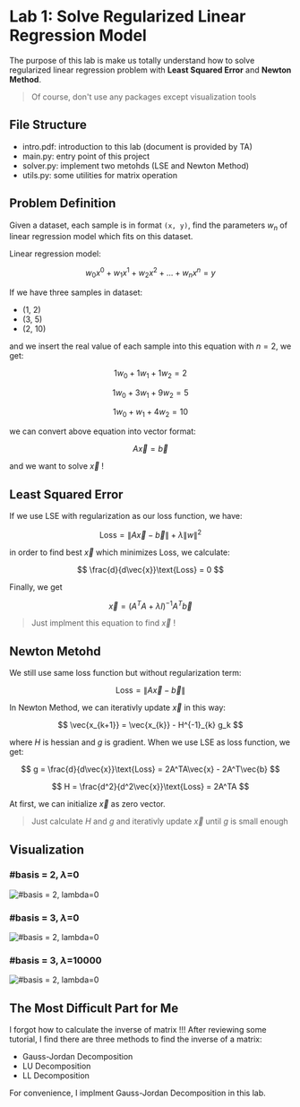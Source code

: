 # Lab 1: Solve Regularized Linear Regression Model

The purpose of this lab is make us totally understand how to solve regularized linear regression problem with **Least Squared Error** and **Newton Method**.

> Of course, don't use any packages except visualization tools

## File Structure
- intro.pdf: introduction to this lab (document is provided by TA)
- main.py: entry point of this project
- solver.py: implement two metohds (LSE and Newton Method)
- utils.py: some utilities for matrix operation

## Problem Definition
Given a dataset, each sample is in format `(x, y)`, find the parameters $w_n$ of linear regression model which fits on this dataset.

Linear regression model:

$$
w_0x^0 + w_1x^1 + w_2x^2 + ... + w_nx^n = y
$$

If we have three samples in dataset:

- (1, 2)
- (3, 5)
- (2, 10)

and we insert the real value of each sample into this equation with $n=2$, we get:

$$
1w_0 + 1w_1 + 1w_2 = 2
$$

$$
1w_0 + 3w_1 + 9w_2 = 5
$$

$$
1w_0 + w_1 + 4w_2 = 10
$$

we can convert above equation into vector format:

$$
A\vec{x} = \vec{b}
$$

and we want to solve $\vec{x}$ !

## Least Squared Error

If we use LSE with regularization as our loss function, we have:

$$
\text{Loss} = \lVert A\vec{x}-\vec{b} \rVert + \lambda \lVert w \rVert^2
$$

in order to find best $\vec{x}$ which minimizes $\text{Loss}$, we calculate:

$$
\frac{d}{d\vec{x}}\text{Loss} = 0
$$

Finally, we get

$$
\vec{x} = (A^TA + \lambda I)^{-1}A^T\vec{b}
$$

> Just implment this equation to find $\vec{x}$ !

## Newton Metohd

We still use same loss function but without regularization term:

$$
\text{Loss} = \lVert A\vec{x}-\vec{b} \rVert
$$

In Newton Method, we can iterativly update $\vec{x}$ in this way:

$$
\vec{x_{k+1}} = \vec{x_{k}} - H^{-1}_{k} g_k
$$

where $H$ is hessian and $g$ is gradient. When we use LSE as loss function, we get:

$$
g = \frac{d}{d\vec{x}}\text{Loss} = 2A^TA\vec{x} - 2A^T\vec{b}
$$

$$
H = \frac{d^2}{d^2\vec{x}}\text{Loss} = 2A^TA
$$

At first, we can initialize $\vec{x}$ as zero vector.

> Just calculate $H$ and $g$ and iterativly update $\vec{x}$ until $g$ is small enough

## Visualization

### #basis = 2, $\lambda$=0
![#basis = 2, lambda=0](https://github.com/johnnyhwu/nycu_machine_learning_lab/blob/main/Lab1/img/Figure_1.png)

### #basis = 3, $\lambda$=0
![#basis = 2, lambda=0](https://github.com/johnnyhwu/nycu_machine_learning_lab/blob/main/Lab1/img/Figure_2.png)

### #basis = 3, $\lambda$=10000
![#basis = 2, lambda=0](https://github.com/johnnyhwu/nycu_machine_learning_lab/blob/main/Lab1/img/Figure_3.png)

## The Most Difficult Part for Me

I forgot how to calculate the inverse of matrix !!! After reviewing some tutorial, I find there are three methods to find the inverse of a matrix:

- Gauss-Jordan Decomposition
- LU Decomposition
- LL Decomposition

For convenience, I implment Gauss-Jordan Decomposition in this lab.
